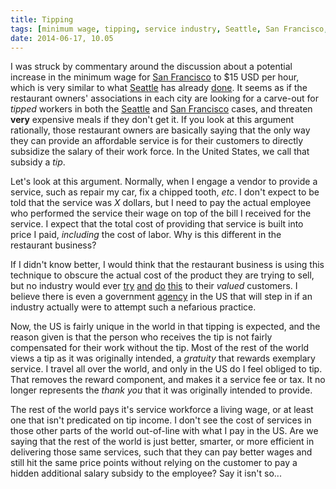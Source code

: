 ```yaml
---
title: Tipping
tags: [minimum wage, tipping, service industry, Seattle, San Francisco, restaurants, living wage]
date: 2014-06-17, 10.05
---
```

I was struck by commentary around the discussion about a potential increase in
the minimum wage for
[San Francisco](http://sfist.com/2014/06/16/san_franciscos_proposed_15_minimum.php)
to $15 USD per hour, which is very similar to what
[Seattle](http://www.latimes.com/nation/la-na-nick-hanauer-seattle-minimum-wage-20140530-story.html#page=1)
has already
[done](http://seattletimes.com/html/localnews/2023753163_wagevotexml.html).
It seems as if the restaurant owners' associations in each city are
looking for a carve-out for _tipped_ workers in both the 
[Seattle](http://seattletimes.com/html/businesstechnology/2023423265_minimumwagerestaurantsxml.html)
and 
[San Francisco](http://www.sfgate.com/bayarea/article/15-wage-too-much-to-swallow-restaurant-group-5554554.php)
cases, and threaten **very** expensive meals if they don't get
it. If you look at this argument rationally, those restaurant owners
are basically saying that the only way they can provide an affordable
service is for their customers to directly subsidize the salary of
their work force.  In the United States, we call that subsidy a _tip_.

Let's look at this argument.  Normally, when I engage a vendor to
provide a service, such as repair my car, fix a chipped tooth,
_etc_. I don't expect to be told that the service was _X_ dollars, but
I need to pay the actual employee who performed the service their
wage on top of the bill I received for the service. I expect that the
total cost of providing that service is built into price I paid,
_including_ the cost of labor. Why is this different in the restaurant
business?

If I didn't know better, I would think that the restaurant business is
using this technique to obscure the actual cost of the product they
are trying to sell, but no industry would ever
[try](http://www.airfarewatchdog.com/blog/3800552/top-ten-most-obnoxious-hidden-airline-fees/)
[and](http://www.marketwatch.com/story/average-checking-account-has-30-fees-2013-08-08)
[do](http://gizmodo.com/5948616/how-to-beat-time-warners-bullsht-modem-rental-fee)
[this](http://www.consumerreports.org/cro/2012/12/closing-fees-fair-and-foul/index.htm)
to their _valued_ customers.  I believe there is even a government
[agency](http://www.consumerreports.org/cro/2012/12/closing-fees-fair-and-foul/index.htm)
in the US that will step in if an industry actually were to attempt
such a nefarious practice.

Now, the US is fairly unique in the world in that tipping is
expected, and the reason given is that the person who receives the tip
is not fairly compensated for their work without the tip.  Most of the
rest of the world views a tip as it was originally intended, a
_gratuity_ that rewards exemplary service.  I travel all over the
world, and only in the US do I feel obliged to tip.  That removes the
reward component, and makes it a service fee or tax.  It no longer
represents the _thank you_ that it was originally intended to provide.

The rest of the world pays it's service workforce a living wage, or at
least one that isn't predicated on tip income.  I don't see the cost
of services in those other parts of the world out-of-line with what I
pay in the US.  Are we saying that the rest of the world is just
better, smarter, or more efficient in delivering those same services,
such that they can pay better wages and still hit the same price
points without relying on the customer to pay a hidden additional
salary subsidy to the employee?  Say it isn't so...
